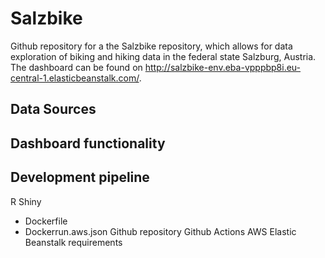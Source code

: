 # Salzbike

Github repository for a the Salzbike repository, which allows for data exploration of biking and hiking data in the federal state Salzburg, Austria. 
The dashboard can be found on http://salzbike-env.eba-vpppbp8i.eu-central-1.elasticbeanstalk.com/.

## Data Sources 

## Dashboard functionality 

## Development pipeline 
R Shiny 
  - Dockerfile
  - Dockerrun.aws.json
Github repository
Github Actions
AWS Elastic Beanstalk
requirements 
 
